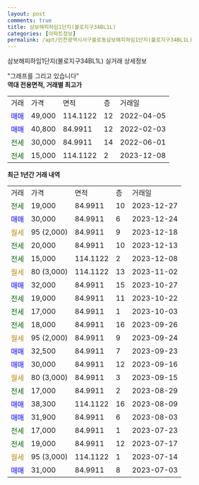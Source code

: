 ```yaml
---
layout: post
comments: true
title: 삼보해피하임1단지(불로지구34BL1L)
categories: [아파트정보]
permalink: /apt/인천광역시서구불로동삼보해피하임1단지(불로지구34BL1L)
---
```


삼보해피하임1단지(불로지구34BL1L) 실거래 상세정보

<script type="text/javascript">
  google.charts.load('current', {'packages':['line', 'corechart']});
  google.charts.setOnLoadCallback(drawChart);

  function drawChart() {
    var data = new google.visualization.DataTable();
    data.addColumn('date', '거래일');
    data.addColumn('number', "매매");
    data.addColumn('number', "전세");
    data.addColumn('number', "전매");

    data.addRows([[new Date(Date.parse("2023-12-27")), null, 19000, null], [new Date(Date.parse("2023-12-24")), 30000, null, null], [new Date(Date.parse("2023-12-18")), null, null, null], [new Date(Date.parse("2023-12-13")), null, 20000, null], [new Date(Date.parse("2023-12-08")), null, 15000, null], [new Date(Date.parse("2023-11-02")), null, null, null], [new Date(Date.parse("2023-10-27")), 32000, null, null], [new Date(Date.parse("2023-10-22")), null, 19000, null], [new Date(Date.parse("2023-10-03")), null, 17000, null], [new Date(Date.parse("2023-09-26")), null, 18000, null], [new Date(Date.parse("2023-09-24")), null, null, null], [new Date(Date.parse("2023-09-23")), 32500, null, null], [new Date(Date.parse("2023-09-16")), 30000, null, null], [new Date(Date.parse("2023-09-15")), null, null, null], [new Date(Date.parse("2023-08-29")), null, 17000, null], [new Date(Date.parse("2023-08-09")), 38300, null, null], [new Date(Date.parse("2023-08-03")), 31900, null, null], [new Date(Date.parse("2023-07-23")), null, 17000, null], [new Date(Date.parse("2023-07-17")), null, 19000, null], [new Date(Date.parse("2023-07-14")), null, null, null], [new Date(Date.parse("2023-07-03")), 31000, null, null]]);

    var options = {
      hAxis: {
        format: 'yyyy/MM/dd'
      },    
      lineWidth: 0,
      pointsVisible: true,    
      title: '최근 1년간 유형별 실거래가 분포',
      legend: { position: 'bottom' }
    };

    var formatter = new google.visualization.NumberFormat({pattern:'###,###'} );
    formatter.format(data, 1);
    formatter.format(data, 2);
    
    setTimeout(function() {
        var chart = new google.visualization.LineChart(document.getElementById('columnchart_material'));
        chart.draw(data, (options));
        document.getElementById('loading').style.display = 'none';
    }, 200);
  }
</script>


<div id="loading" style="z-index:20; display: block; margin-left: 0px">"그래프를 그리고 있습니다"</div>
<div id="columnchart_material" style="width: 95%; margin-left: 0px; display: block"></div>
<!-- contents start -->
<b>역대 전용면적, 거래별 최고가</b>
<table class="sortable">
    <tr>
      <td>거래</td>
      <td>가격</td>
      <td>면적</td>
      <td>층</td>
      <td>거래일</td>
    </tr>
        <tr>
          <td><a style="color: blue">매매</a></td>
          <td>49,000</td>
          <td>114.1122</td>
          <td>12</td>
          <td>2022-04-05</td>
        </tr>            <tr>
          <td><a style="color: blue">매매</a></td>
          <td>40,800</td>
          <td>84.9911</td>
          <td>12</td>
          <td>2022-02-03</td>
        </tr>        
        <tr>
              <td><a style="color: darkgreen">전세</a></td>
              <td>30,000</td>
              <td>84.9911</td>
              <td>14</td>
              <td>2022-06-01</td>
            </tr>            <tr>
              <td><a style="color: darkgreen">전세</a></td>
              <td>15,000</td>
              <td>114.1122</td>
              <td>2</td>
              <td>2023-12-08</td>
            </tr>        
    
</table>

<b>최근 1년간 거래 내역</b>

<table class="sortable">
    <tr>
      <td>거래</td>
      <td>가격</td>
      <td>면적</td>
      <td>층</td>
      <td>거래일</td>
    </tr>
    <tr>
      <td><a style="color: darkgreen">전세</a></td>
      <td>19,000</td>
      <td>84.9911</td>
      <td>10</td>
      <td>2023-12-27</td>
    </tr>          <tr>
      <td><a style="color: blue">매매</a></td>
      <td>30,000</td>
      <td>84.9911</td>
      <td>6</td>
      <td>2023-12-24</td>
    </tr>          <tr>
      <td><a style="color: darkgoldenrod">월세</a></td>
      <td>95 (2,000)</td>
      <td>84.9911</td>
      <td>9</td>
      <td>2023-12-18</td>
    </tr>          <tr>
      <td><a style="color: darkgreen">전세</a></td>
      <td>20,000</td>
      <td>84.9911</td>
      <td>10</td>
      <td>2023-12-13</td>
    </tr>          <tr>
      <td><a style="color: darkgreen">전세</a></td>
      <td>15,000</td>
      <td>114.1122</td>
      <td>2</td>
      <td>2023-12-08</td>
    </tr>          <tr>
      <td><a style="color: darkgoldenrod">월세</a></td>
      <td>80 (3,000)</td>
      <td>114.1122</td>
      <td>13</td>
      <td>2023-11-02</td>
    </tr>          <tr>
      <td><a style="color: blue">매매</a></td>
      <td>32,000</td>
      <td>84.9911</td>
      <td>15</td>
      <td>2023-10-27</td>
    </tr>          <tr>
      <td><a style="color: darkgreen">전세</a></td>
      <td>19,000</td>
      <td>84.9911</td>
      <td>11</td>
      <td>2023-10-22</td>
    </tr>          <tr>
      <td><a style="color: darkgreen">전세</a></td>
      <td>17,000</td>
      <td>84.9911</td>
      <td>1</td>
      <td>2023-10-03</td>
    </tr>          <tr>
      <td><a style="color: darkgreen">전세</a></td>
      <td>18,000</td>
      <td>84.9911</td>
      <td>16</td>
      <td>2023-09-26</td>
    </tr>          <tr>
      <td><a style="color: darkgoldenrod">월세</a></td>
      <td>95 (2,000)</td>
      <td>84.9911</td>
      <td>9</td>
      <td>2023-09-24</td>
    </tr>          <tr>
      <td><a style="color: blue">매매</a></td>
      <td>32,500</td>
      <td>84.9911</td>
      <td>7</td>
      <td>2023-09-23</td>
    </tr>          <tr>
      <td><a style="color: blue">매매</a></td>
      <td>30,000</td>
      <td>84.9911</td>
      <td>12</td>
      <td>2023-09-16</td>
    </tr>          <tr>
      <td><a style="color: darkgoldenrod">월세</a></td>
      <td>80 (3,000)</td>
      <td>84.9911</td>
      <td>3</td>
      <td>2023-09-15</td>
    </tr>          <tr>
      <td><a style="color: darkgreen">전세</a></td>
      <td>17,000</td>
      <td>84.9911</td>
      <td>2</td>
      <td>2023-08-29</td>
    </tr>          <tr>
      <td><a style="color: blue">매매</a></td>
      <td>38,300</td>
      <td>114.1122</td>
      <td>16</td>
      <td>2023-08-09</td>
    </tr>          <tr>
      <td><a style="color: blue">매매</a></td>
      <td>31,900</td>
      <td>84.9911</td>
      <td>6</td>
      <td>2023-08-03</td>
    </tr>          <tr>
      <td><a style="color: darkgreen">전세</a></td>
      <td>17,000</td>
      <td>84.9911</td>
      <td>1</td>
      <td>2023-07-23</td>
    </tr>          <tr>
      <td><a style="color: darkgreen">전세</a></td>
      <td>19,000</td>
      <td>84.9911</td>
      <td>12</td>
      <td>2023-07-17</td>
    </tr>          <tr>
      <td><a style="color: darkgoldenrod">월세</a></td>
      <td>95 (3,000)</td>
      <td>114.1122</td>
      <td>1</td>
      <td>2023-07-14</td>
    </tr>          <tr>
      <td><a style="color: blue">매매</a></td>
      <td>31,000</td>
      <td>84.9911</td>
      <td>8</td>
      <td>2023-07-03</td>
    </tr>      </table>
<!-- contents end -->    

